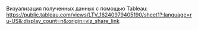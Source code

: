 Визуализация полученных данных с помощью Tableau:
https://public.tableau.com/views/LTV_16240979405190/sheet1?:language=ru-US&:display_count=n&:origin=viz_share_link
